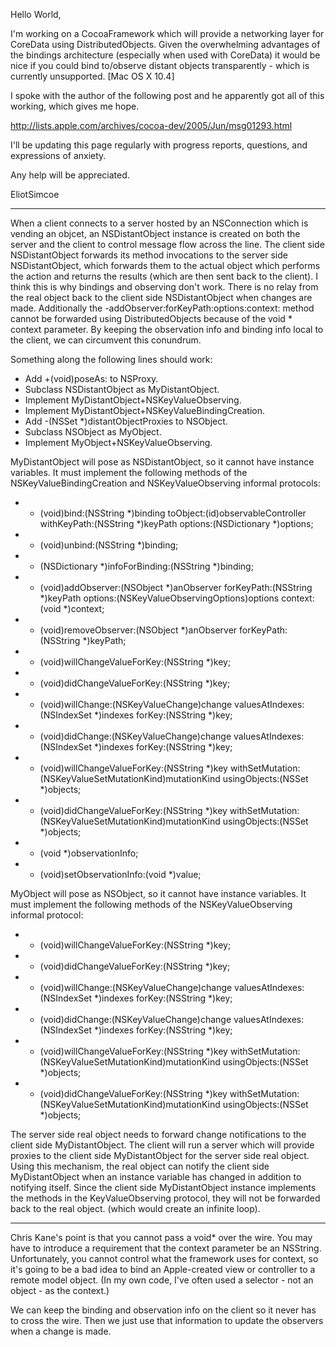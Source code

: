 

Hello World,

I'm working on a CocoaFramework which will provide a networking layer for CoreData using DistributedObjects. Given the overwhelming advantages of the bindings architecture (especially when used with CoreData) it would be nice if you could bind to/observe distant objects transparently - which is currently unsupported. [Mac OS X 10.4]

I spoke with the author of the following post and he apparently got all of this working, which gives me hope.

http://lists.apple.com/archives/cocoa-dev/2005/Jun/msg01293.html

I'll be updating this page regularly with progress reports, questions, and expressions of anxiety.

Any help will be appreciated.

EliotSimcoe

----

When a client connects to a server hosted by an NSConnection which is vending an objcet, an NSDistantObject instance is created on both the server and the client to control message flow across the line. The client side NSDistantObject forwards its method invocations to the server side NSDistantObject, which forwards them to the actual object which performs the action and returns the results (which are then sent back to the client). I think this is why bindings and observing don't work. There is no relay from the real object back to the client side NSDistantObject when changes are made. Additionally the -addObserver:forKeyPath:options:context: method cannot be forwarded using DistributedObjects because of the void * context parameter. By keeping the observation info and binding info local to the client, we can circumvent this conundrum.

Something along the following lines should work:

* Add +(void)poseAs: to NSProxy.
* Subclass NSDistantObject as MyDistantObject.
* Implement MyDistantObject+NSKeyValueObserving.
* Implement MyDistantObject+NSKeyValueBindingCreation.
* Add -(NSSet *)distantObjectProxies to NSObject.
* Subclass NSObject as MyObject.
* Implement MyObject+NSKeyValueObserving.


MyDistantObject will pose as NSDistantObject, so it cannot have instance variables. It must implement the following methods of the NSKeyValueBindingCreation and NSKeyValueObserving informal protocols:

* - (void)bind:(NSString *)binding toObject:(id)observableController withKeyPath:(NSString *)keyPath options:(NSDictionary *)options;
* - (void)unbind:(NSString *)binding;
* - (NSDictionary *)infoForBinding:(NSString *)binding;

* - (void)addObserver:(NSObject *)anObserver forKeyPath:(NSString *)keyPath options:(NSKeyValueObservingOptions)options context:(void *)context;
* - (void)removeObserver:(NSObject *)anObserver forKeyPath:(NSString *)keyPath;

* - (void)willChangeValueForKey:(NSString *)key;
* - (void)didChangeValueForKey:(NSString *)key;
* - (void)willChange:(NSKeyValueChange)change valuesAtIndexes:(NSIndexSet *)indexes forKey:(NSString *)key;
* - (void)didChange:(NSKeyValueChange)change valuesAtIndexes:(NSIndexSet *)indexes forKey:(NSString *)key;
* - (void)willChangeValueForKey:(NSString *)key withSetMutation:(NSKeyValueSetMutationKind)mutationKind usingObjects:(NSSet *)objects;
* - (void)didChangeValueForKey:(NSString *)key withSetMutation:(NSKeyValueSetMutationKind)mutationKind usingObjects:(NSSet *)objects;

* - (void *)observationInfo;
* - (void)setObservationInfo:(void *)value;


MyObject will pose as NSObject, so it cannot have instance variables. It must implement the following methods of the NSKeyValueObserving informal protocol:

* - (void)willChangeValueForKey:(NSString *)key;
* - (void)didChangeValueForKey:(NSString *)key;
* - (void)willChange:(NSKeyValueChange)change valuesAtIndexes:(NSIndexSet *)indexes forKey:(NSString *)key;
* - (void)didChange:(NSKeyValueChange)change valuesAtIndexes:(NSIndexSet *)indexes forKey:(NSString *)key;
* - (void)willChangeValueForKey:(NSString *)key withSetMutation:(NSKeyValueSetMutationKind)mutationKind usingObjects:(NSSet *)objects;
* - (void)didChangeValueForKey:(NSString *)key withSetMutation:(NSKeyValueSetMutationKind)mutationKind usingObjects:(NSSet *)objects;


The server side real object needs to forward change notifications to the client side MyDistantObject. The client will run a server which will provide proxies to the client side MyDistantObject for the server side real object. Using this mechanism, the real object can notify the client side MyDistantObject when an instance variable has changed in addition to notifying itself. Since the client side MyDistantObject instance implements the methods in the KeyValueObserving protocol, they will not be forwarded back to the real object. (which would create an infinite loop).

----

Chris Kane's point is that you cannot pass a void* over the wire.  You may have to introduce a requirement that the context parameter be an NSString.  Unfortunately, you cannot control what the framework uses for context, so it's going to be a bad idea to bind an Apple-created view or controller to a remote model object.  (In my own code, I've often used a selector - not an object - as the context.)

We can keep the binding and observation info on the client so it never has to cross the wire. Then we just use that information to update the observers when a change is made.
